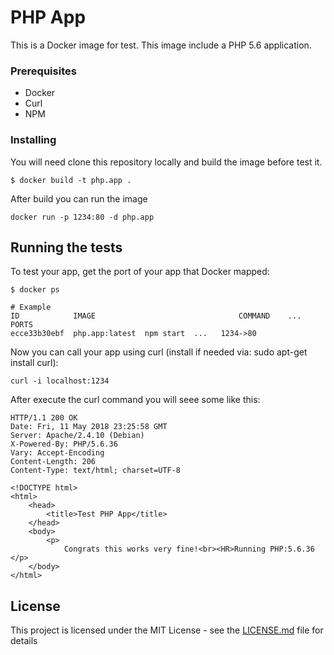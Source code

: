# PHP App

This is a Docker image for test. This image include a PHP 5.6 application.


### Prerequisites

* Docker
* Curl
* NPM



### Installing

You will need clone this repository locally and build the image before test it.

```
$ docker build -t php.app .
```

After build you can run the image

```
docker run -p 1234:80 -d php.app
```

## Running the tests

To test your app, get the port of your app that Docker mapped:

```
$ docker ps

# Example
ID            IMAGE                                COMMAND    ...   PORTS
ecce33b30ebf  php.app:latest  npm start  ...   1234->80
```

Now you can call your app using curl (install if needed via: sudo apt-get install curl):

```
curl -i localhost:1234
```

After execute the curl command you will seee some like this:

```
HTTP/1.1 200 OK
Date: Fri, 11 May 2018 23:25:58 GMT
Server: Apache/2.4.10 (Debian)
X-Powered-By: PHP/5.6.36
Vary: Accept-Encoding
Content-Length: 206
Content-Type: text/html; charset=UTF-8

<!DOCTYPE html>
<html>
    <head>
        <title>Test PHP App</title>
    </head>
    <body>
        <p>
            Congrats this works very fine!<br><HR>Running PHP:5.6.36        </p>
    </body>
</html>
```

## License

This project is licensed under the MIT License - see the [LICENSE.md](LICENSE.md) file for details
